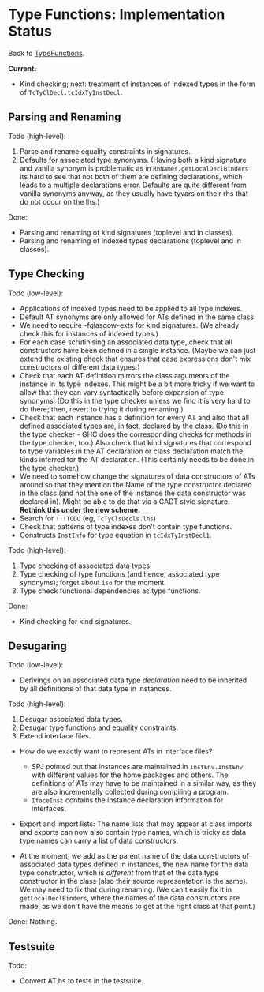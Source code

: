 # Type Functions: Implementation Status



Back to [TypeFunctions](type-functions).



**Current:** 


- Kind checking; next: treatment of instances of indexed types in the form of `TcTyClDecl.tcIdxTyInstDecl`.

## Parsing and Renaming



Todo (high-level):


1. Parse and rename equality constraints in signatures.
1. Defaults for associated type synonyms.  (Having both a kind signature and vanilla synonym is problematic as in `RnNames.getLocalDeclBinders` its hard to see that not both of them are defining declarations, which leads to a multiple declarations error.  Defaults are quite different from vanilla synonyms anyway, as they usually have tyvars on their rhs that do not occur on the lhs.)


Done:


- Parsing and renaming of kind signatures (toplevel and in classes).
- Parsing and renaming of indexed types declarations (toplevel and in classes).

## Type Checking



Todo (low-level):


- Applications of indexed types need to be applied to all type indexes.
- Default AT synonyms are only allowed for ATs defined in the same class.
- We need to require -fglasgow-exts for kind signatures.  (We already check this for instances of indexed types.)
- For each case scrutinising an associated data type, check that all constructors have been defined in a single instance.  (Maybe we can just extend the existing check that ensures that case expressions don't mix constructors of different data types.)
- Check that each AT definition mirrors the class arguments of the instance in its type indexes. This might be a bit more tricky if we want to allow that they can vary syntactically before expansion of type synonyms. (Do this in the type checker unless we find it is very hard to do there; then, revert to trying it during renaming.)
- Check that each instance has a definition for every AT and also that all defined associated types are, in fact, declared by the class. (Do this in the type checker - GHC does the corresponding checks for methods in the type checker, too.) Also check that kind signatures that correspond to type variables in the AT declaration or class declaration match the kinds inferred for the AT declaration. (This certainly needs to be done in the type checker.)
- We need to somehow change the signatures of data constructors of ATs around so that they mention the Name of the type constructor declared in the class (and not the one of the instance the data constructor was declared in). Might be able to do that via a GADT style signature.  **Rethink this under the new scheme.**
- Search for `!!!TODO` (eg, `TcTyClsDecls.lhs`)
- Check that patterns of type indexes don't contain type functions.
- Constructs `InstInfo` for type equation in `tcIdxTyInstDecl1`.


Todo (high-level):


1. Type checking of associated data types.
1. Type checking of type functions (and hence, associated type synonyms); forget about `iso` for the moment.
1. Type check functional dependencies as type functions.


Done: 


- Kind checking for kind signatures.

## Desugaring



Todo (low-level):


- Derivings on an associated data type *declaration* need to be inherited by all definitions of that data type in instances.


Todo (high-level):


1. Desugar associated data types.
1. Desugar type functions and equality constraints.
1. Extend interface files.

  - How do we exactly want to represent ATs in interface files?

    - SPJ pointed out that instances are maintained in `InstEnv.InstEnv` with different values for the home packages and others. The definitions of ATs may have to be maintained in a similar way, as they are also incrementally collected during compiling a program.
    - `IfaceInst` contains the instance declaration information for interfaces.
  - Export and import lists: The name lists that may appear at class imports and exports can now also contain type names, which is tricky as data type names can carry a list of data constructors.
  - At the moment, we add as the parent name of the data constructors of associated data types defined in instances, the new name for the data type constructor, which is *different* from that of the data type constructor in the class (also their source representation is the same). We may need to fix that during renaming. (We can't easily fix it in `getLocalDeclBinders`, where the names of the data constructors are made, as we don't have the means to get at the right class at that point.)


Done: Nothing.


## Testsuite



Todo:


- Convert AT.hs to tests in the testsuite.
